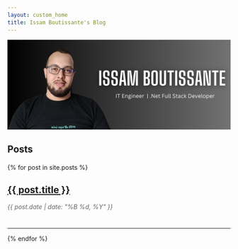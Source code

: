 ```yaml
---
layout: custom_home
title: Issam Boutissante's Blog
---
```


<div class="banner-container container-main">
  <img src="assets/banner.png" class="img-fluid banner-img" alt="Issam Boutissante's Banner">
</div>

<h2 class="mt-4 container-main">Posts</h2>

<div class="blog-posts container-main">
  {% for post in site.posts %}
  <div class="post-preview">
    <h2><a href="{{ post.url }}">{{ post.title }}</a></h2>
    <p class="post-meta">{{ post.date | date: "%B %d, %Y" }}</p>
  </div>
  <hr>
  {% endfor %}
</div>

<style>
  .banner-container {
    margin: 0 auto;
    text-align: center;
  }

  .banner-img {
    max-height: 350px; /* Adjust this value as needed */
    width: 100%;
    object-fit: cover;
  }

  .blog-posts {
    margin-top: 20px;
  }

  .post-preview {
    margin-bottom: 40px;
  }

  .post-preview h2 {
    font-size: 1.5em;
  }

  .post-meta {
    color: #666;
    font-style: italic;
    margin-bottom: 10px;
  }
</style>
